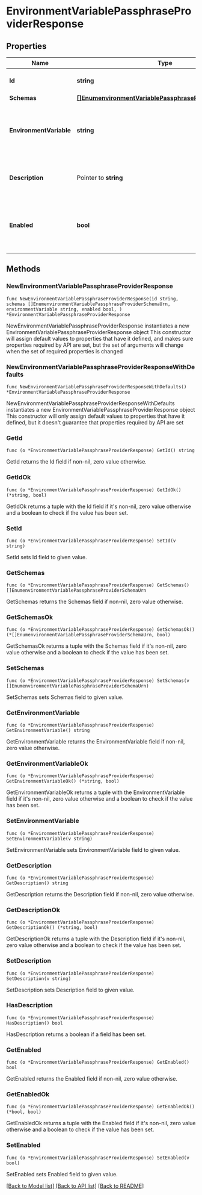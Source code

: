 # EnvironmentVariablePassphraseProviderResponse

## Properties

Name | Type | Description | Notes
------------ | ------------- | ------------- | -------------
**Id** | **string** | Name of the Passphrase Provider | 
**Schemas** | [**[]EnumenvironmentVariablePassphraseProviderSchemaUrn**](EnumenvironmentVariablePassphraseProviderSchemaUrn.md) |  | 
**EnvironmentVariable** | **string** | The name of the environment variable that is expected to hold the passphrase. | 
**Description** | Pointer to **string** | A description for this Passphrase Provider | [optional] 
**Enabled** | **bool** | Indicates whether this Passphrase Provider is enabled for use in the server. | 

## Methods

### NewEnvironmentVariablePassphraseProviderResponse

`func NewEnvironmentVariablePassphraseProviderResponse(id string, schemas []EnumenvironmentVariablePassphraseProviderSchemaUrn, environmentVariable string, enabled bool, ) *EnvironmentVariablePassphraseProviderResponse`

NewEnvironmentVariablePassphraseProviderResponse instantiates a new EnvironmentVariablePassphraseProviderResponse object
This constructor will assign default values to properties that have it defined,
and makes sure properties required by API are set, but the set of arguments
will change when the set of required properties is changed

### NewEnvironmentVariablePassphraseProviderResponseWithDefaults

`func NewEnvironmentVariablePassphraseProviderResponseWithDefaults() *EnvironmentVariablePassphraseProviderResponse`

NewEnvironmentVariablePassphraseProviderResponseWithDefaults instantiates a new EnvironmentVariablePassphraseProviderResponse object
This constructor will only assign default values to properties that have it defined,
but it doesn't guarantee that properties required by API are set

### GetId

`func (o *EnvironmentVariablePassphraseProviderResponse) GetId() string`

GetId returns the Id field if non-nil, zero value otherwise.

### GetIdOk

`func (o *EnvironmentVariablePassphraseProviderResponse) GetIdOk() (*string, bool)`

GetIdOk returns a tuple with the Id field if it's non-nil, zero value otherwise
and a boolean to check if the value has been set.

### SetId

`func (o *EnvironmentVariablePassphraseProviderResponse) SetId(v string)`

SetId sets Id field to given value.


### GetSchemas

`func (o *EnvironmentVariablePassphraseProviderResponse) GetSchemas() []EnumenvironmentVariablePassphraseProviderSchemaUrn`

GetSchemas returns the Schemas field if non-nil, zero value otherwise.

### GetSchemasOk

`func (o *EnvironmentVariablePassphraseProviderResponse) GetSchemasOk() (*[]EnumenvironmentVariablePassphraseProviderSchemaUrn, bool)`

GetSchemasOk returns a tuple with the Schemas field if it's non-nil, zero value otherwise
and a boolean to check if the value has been set.

### SetSchemas

`func (o *EnvironmentVariablePassphraseProviderResponse) SetSchemas(v []EnumenvironmentVariablePassphraseProviderSchemaUrn)`

SetSchemas sets Schemas field to given value.


### GetEnvironmentVariable

`func (o *EnvironmentVariablePassphraseProviderResponse) GetEnvironmentVariable() string`

GetEnvironmentVariable returns the EnvironmentVariable field if non-nil, zero value otherwise.

### GetEnvironmentVariableOk

`func (o *EnvironmentVariablePassphraseProviderResponse) GetEnvironmentVariableOk() (*string, bool)`

GetEnvironmentVariableOk returns a tuple with the EnvironmentVariable field if it's non-nil, zero value otherwise
and a boolean to check if the value has been set.

### SetEnvironmentVariable

`func (o *EnvironmentVariablePassphraseProviderResponse) SetEnvironmentVariable(v string)`

SetEnvironmentVariable sets EnvironmentVariable field to given value.


### GetDescription

`func (o *EnvironmentVariablePassphraseProviderResponse) GetDescription() string`

GetDescription returns the Description field if non-nil, zero value otherwise.

### GetDescriptionOk

`func (o *EnvironmentVariablePassphraseProviderResponse) GetDescriptionOk() (*string, bool)`

GetDescriptionOk returns a tuple with the Description field if it's non-nil, zero value otherwise
and a boolean to check if the value has been set.

### SetDescription

`func (o *EnvironmentVariablePassphraseProviderResponse) SetDescription(v string)`

SetDescription sets Description field to given value.

### HasDescription

`func (o *EnvironmentVariablePassphraseProviderResponse) HasDescription() bool`

HasDescription returns a boolean if a field has been set.

### GetEnabled

`func (o *EnvironmentVariablePassphraseProviderResponse) GetEnabled() bool`

GetEnabled returns the Enabled field if non-nil, zero value otherwise.

### GetEnabledOk

`func (o *EnvironmentVariablePassphraseProviderResponse) GetEnabledOk() (*bool, bool)`

GetEnabledOk returns a tuple with the Enabled field if it's non-nil, zero value otherwise
and a boolean to check if the value has been set.

### SetEnabled

`func (o *EnvironmentVariablePassphraseProviderResponse) SetEnabled(v bool)`

SetEnabled sets Enabled field to given value.



[[Back to Model list]](../README.md#documentation-for-models) [[Back to API list]](../README.md#documentation-for-api-endpoints) [[Back to README]](../README.md)


